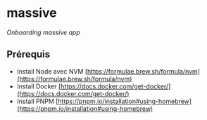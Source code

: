 # massive
*Onboarding massive app*

## Prérequis

* Install Node avec NVM [https://formulae.brew.sh/formula/nvm](https://formulae.brew.sh/formula/nvm)
* Install Docker [https://docs.docker.com/get-docker/](https://docs.docker.com/get-docker/)
* Install PNPM [https://pnpm.io/installation#using-homebrew](https://pnpm.io/installation#using-homebrew)
